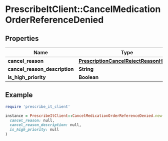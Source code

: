 # PrescribeItClient::CancelMedicationOrderReferenceDenied

## Properties

| Name | Type | Description | Notes |
| ---- | ---- | ----------- | ----- |
| **cancel_reason** | [**PrescriptionCancelRejectReasonHolder**](PrescriptionCancelRejectReasonHolder.md) |  |  |
| **cancel_reason_description** | **String** |  | [optional] |
| **is_high_priority** | **Boolean** |  | [optional] |

## Example

```ruby
require 'prescribe_it_client'

instance = PrescribeItClient::CancelMedicationOrderReferenceDenied.new(
  cancel_reason: null,
  cancel_reason_description: null,
  is_high_priority: null
)
```

